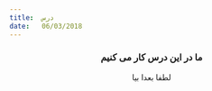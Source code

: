 ```yaml
---
title:  درس
date:   06/03/2018
---
```


### <center>ما در این درس کار می کنیم</center>
<center>لطفا بعدا بیا</center>